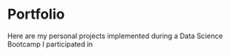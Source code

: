 # Portfolio

Here are my personal projects implemented during a Data Science Bootcamp I participated in
